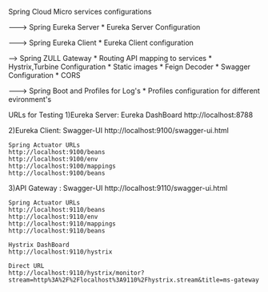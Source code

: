 Spring Cloud Micro services configurations

---> Spring Eureka Server
	*	Eureka Server Configuration
    
---> Spring Eureka Client
	*  Eureka Client configuration

--> Spring ZULL Gateway
	* 	Routing API mapping to services
	* 	Hystrix,Turbine Configuration
	* 	Static images
	* 	Feign Decoder
	* 	Swagger  Configuration
	* 	CORS

---> Spring Boot and Profiles for Log's
	*	Profiles configuration for different evironment's


URLs for Testing
1)Eureka Server:
	Eureka DashBoard
	http://localhost:8788

2)Eureka Client:
	Swagger-UI
	http://localhost:9100/swagger-ui.html
    
    Spring Actuator URLs
    http://localhost:9100/beans
    http://localhost:9100/env
    http://localhost:9100/mappings
    http://localhost:9100/beans
    
3)API Gateway :
    Swagger-UI
    http://localhost:9110/swagger-ui.html
    
    Spring Actuator URLs
    http://localhost:9110/beans
    http://localhost:9110/env
    http://localhost:9110/mappings
    http://localhost:9110/beans
    
	Hystrix DashBoard
    http://localhost:9110/hystrix
    
    Direct URL
    http://localhost:9110/hystrix/monitor?stream=http%3A%2F%2Flocalhost%3A9110%2Fhystrix.stream&title=ms-gateway
    

 